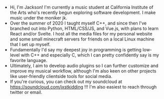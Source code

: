  - Hi, I'm Jackson! I'm currently a music student at California Institute of the Arts who's recently begun exploring 
software development. I make music under the moniker jk.
 - Over the summer of 2020 I taught myself C++, and since then I've branched out into Python, HTML/CSS/JS, 
and Vue.js, with plans to learn React and/or Svelte. I host all the media files for my personal website and some small minecraft servers for friends on a local Linux machine that I set up myself.
 - Fundamentally I'd say my deepest joy in programming is getting low-level with C++ and especially C, which I can pretty confidently say is my favorite language.
 - Ultimately, I aim to develop audio plugins so  I can further customize and improve my musical workflow, although 
I'm also keen on other projects like user-friendly clientside tools for social media. 
- If you're curious, you can check out my soundcloud at https://soundcloud.com/jxstkidding !!! I'm also easiest to reach through twitter or email.

